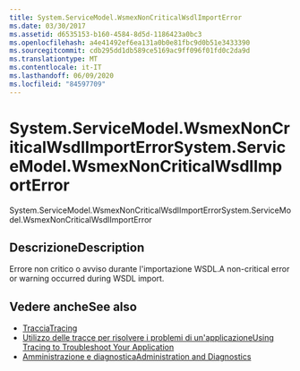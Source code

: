 ```yaml
---
title: System.ServiceModel.WsmexNonCriticalWsdlImportError
ms.date: 03/30/2017
ms.assetid: d6535153-b160-4584-8d5d-1186423a0bc3
ms.openlocfilehash: a4e41492ef6ea131a0b0e81fbc9d0b51e3433390
ms.sourcegitcommit: cdb295dd1db589ce5169ac9ff096f01fd0c2da9d
ms.translationtype: MT
ms.contentlocale: it-IT
ms.lasthandoff: 06/09/2020
ms.locfileid: "84597709"
---
```

# <a name="systemservicemodelwsmexnoncriticalwsdlimporterror"></a><span data-ttu-id="9764b-102">System.ServiceModel.WsmexNonCriticalWsdlImportError</span><span class="sxs-lookup"><span data-stu-id="9764b-102">System.ServiceModel.WsmexNonCriticalWsdlImportError</span></span>
<span data-ttu-id="9764b-103">System.ServiceModel.WsmexNonCriticalWsdlImportError</span><span class="sxs-lookup"><span data-stu-id="9764b-103">System.ServiceModel.WsmexNonCriticalWsdlImportError</span></span>  
  
## <a name="description"></a><span data-ttu-id="9764b-104">Descrizione</span><span class="sxs-lookup"><span data-stu-id="9764b-104">Description</span></span>  
 <span data-ttu-id="9764b-105">Errore non critico o avviso durante l'importazione WSDL.</span><span class="sxs-lookup"><span data-stu-id="9764b-105">A non-critical error or warning occurred during WSDL import.</span></span>  
  
## <a name="see-also"></a><span data-ttu-id="9764b-106">Vedere anche</span><span class="sxs-lookup"><span data-stu-id="9764b-106">See also</span></span>

- [<span data-ttu-id="9764b-107">Traccia</span><span class="sxs-lookup"><span data-stu-id="9764b-107">Tracing</span></span>](index.md)
- [<span data-ttu-id="9764b-108">Utilizzo delle tracce per risolvere i problemi di un'applicazione</span><span class="sxs-lookup"><span data-stu-id="9764b-108">Using Tracing to Troubleshoot Your Application</span></span>](using-tracing-to-troubleshoot-your-application.md)
- [<span data-ttu-id="9764b-109">Amministrazione e diagnostica</span><span class="sxs-lookup"><span data-stu-id="9764b-109">Administration and Diagnostics</span></span>](../index.md)

